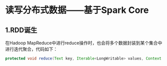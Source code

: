 读写分布式数据——基于Spark Core
================================================================================
## 1.RDD诞生
在Hadoop MapReduce中进行reduce操作时，也会将多个数据封装到某个集合中进行迭代聚合，代码如下：
```java
protected void reduce(Text key, Iterable<LongWritable> values, Context context)
```
